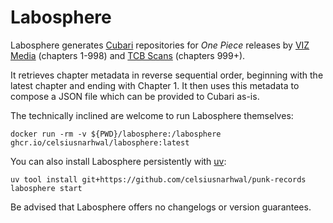 # Labosphere

Labosphere generates [Cubari](https://cubari.moe) repositories for *One Piece* releases by [VIZ Media](https://viz.com) (chapters 1-998)
and [TCB Scans](https://tcbscans.com) (chapters 999+).

It retrieves chapter metadata in reverse sequential order, beginning with the latest chapter and ending with Chapter 1.
It then uses this metadata to compose a JSON file which can be provided to Cubari as-is.

The technically inclined are welcome to run Labosphere themselves:

```shell
docker run -rm -v ${PWD}/labosphere:/labosphere ghcr.io/celsiusnarhwal/labosphere:latest
```

You can also install Labosphere persistently with [uv](https://docs.astral.sh/uv):

```shell
uv tool install git+https://github.com/celsiusnarhwal/punk-records
labosphere start
```

Be advised that Labosphere offers no changelogs or version guarantees.